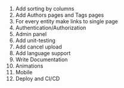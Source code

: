 1. Add sorting by columns
1. Add Authors pages and Tags pages
1. For every entity make links to single page
1. Authentication/Authorization
1. Admin panel
1. Add unit-testing
1. Add cancel upload
1. Add language support
1. Write Documentation
1. Animations
1. Mobile
1. Deploy and CI/CD
